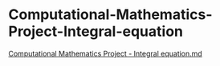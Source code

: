 # Computational-Mathematics-Project-Integral-equation

[Computational Mathematics Project - Integral equation.md](https://github.com/teddante/Computational-Mathematics-Project-Integral-equation/files/8898792/Computational.Mathematics.Project.-.Integral.equation.md)
